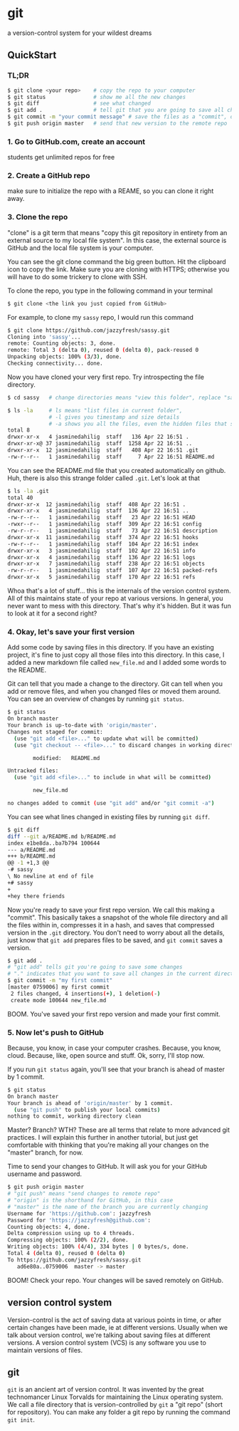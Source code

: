 git
===

a version-control system for your wildest dreams


QuickStart
----------

### TL;DR
```bash
$ git clone <your repo>    # copy the repo to your computer
$ git status               # show me all the new changes
$ git diff                 # see what changed
$ git add .                # tell git that you are going to save all changes
$ git commit -m "your commit message" # save the files as a "commit", or version
$ git push origin master   # send that new version to the remote repo
```

### 1. Go to GitHub.com, create an account
students get unlimited repos for free

### 2. Create a GitHub repo 

make sure to initialize the repo with a REAME, so you can clone it right away.

### 3. Clone the repo
"clone" is a git term that means "copy this git repository in entirety from
an external source to my local file system". In this case, the external source 
is GitHub and the local file system is your computer.

You can see the git clone command the big green button. Hit the clipboard
icon to copy the link. Make sure you are cloning with HTTPS; otherwise you
will have to do some trickery to clone with SSH.

To clone the repo, you type in the following command in your terminal
```bash
$ git clone <the link you just copied from GitHub>
```
For example, to clone my `sassy` repo, I would run this command
```bash
$ git clone https://github.com/jazzyfresh/sassy.git
Cloning into 'sassy'...
remote: Counting objects: 3, done.
remote: Total 3 (delta 0), reused 0 (delta 0), pack-reused 0
Unpacking objects: 100% (3/3), done.
Checking connectivity... done.
```

Now you have cloned your very first repo. Try introspecting the file directory.
```bash
$ cd sassy   # change directories means "view this folder", replace "sassy" with the name of your repo

$ ls -la     # ls means "list files in current folder", 
             # -l gives you timestamp and size details
             # -a shows you all the files, even the hidden files that start with "."
total 8
drwxr-xr-x   4 jasminedahilig  staff   136 Apr 22 16:51 .
drwxr-xr-x@ 37 jasminedahilig  staff  1258 Apr 22 16:51 ..
drwxr-xr-x  12 jasminedahilig  staff   408 Apr 22 16:51 .git
-rw-r--r--   1 jasminedahilig  staff     7 Apr 22 16:51 README.md
```

You can see the README.md file that you created automatically on github.
Huh, there is also this strange folder called `.git`. Let's look at that
```bash
$ ls -la .git
total 40
drwxr-xr-x  12 jasminedahilig  staff  408 Apr 22 16:51 .
drwxr-xr-x   4 jasminedahilig  staff  136 Apr 22 16:51 ..
-rw-r--r--   1 jasminedahilig  staff   23 Apr 22 16:51 HEAD
-rwxr--r--   1 jasminedahilig  staff  309 Apr 22 16:51 config
-rw-r--r--   1 jasminedahilig  staff   73 Apr 22 16:51 description
drwxr-xr-x  11 jasminedahilig  staff  374 Apr 22 16:51 hooks
-rw-r--r--   1 jasminedahilig  staff  104 Apr 22 16:51 index
drwxr-xr-x   3 jasminedahilig  staff  102 Apr 22 16:51 info
drwxr-xr-x   4 jasminedahilig  staff  136 Apr 22 16:51 logs
drwxr-xr-x   7 jasminedahilig  staff  238 Apr 22 16:51 objects
-rw-r--r--   1 jasminedahilig  staff  107 Apr 22 16:51 packed-refs
drwxr-xr-x   5 jasminedahilig  staff  170 Apr 22 16:51 refs
```

Whoa that's a lot of stuff... this is the internals of the version control system.
All of this maintains state of your repo at various versions. In general, you 
never want to mess with this directory. That's why it's hidden. But it was fun to
look at it for a second right?

### 4. Okay, let's save your first version
Add some code by saving files in this directory. If you have an existing project,
it's fine to just copy all those files into this directory. In this case,
I added a new markdown file called `new_file.md` and I added some words to the README.

Git can tell that you made a change to the directory. Git can tell 
when you add or remove files, and when you changed files or moved
them around. You can see an overview of changes by running `git status`.
```bash
$ git status
On branch master
Your branch is up-to-date with 'origin/master'.
Changes not staged for commit:
  (use "git add <file>..." to update what will be committed)
  (use "git checkout -- <file>..." to discard changes in working directory)

        modified:   README.md

Untracked files:
  (use "git add <file>..." to include in what will be committed)

        new_file.md

no changes added to commit (use "git add" and/or "git commit -a")
```

You can see what lines changed in existing files by running `git diff`.
```bash
$ git diff
diff --git a/README.md b/README.md
index e1be8da..ba7b794 100644
--- a/README.md
+++ b/README.md
@@ -1 +1,3 @@
-# sassy
\ No newline at end of file
+# sassy
+
+hey there friends
```

Now you're ready to save your first repo version. We call this making a
"commit". This basically takes a snapshot of the whole file directory
and all the files within in, compresses it in a hash, and saves that compressed
version in the `.git` directory. You don't need to worry about all the details,
just know that `git add` prepares files to be saved, and 
`git commit` saves a version.

```bash
$ git add .
# "git add" tells git you're going to save some changes
# "." indicates that you want to save all changes in the current directory
$ git commit -m "my first commit"
[master 0759006] my first commit
 2 files changed, 4 insertions(+), 1 deletion(-)
 create mode 100644 new_file.md  
```

BOOM. You've saved your first repo version and made your first commit.

### 5. Now let's push to GitHub
Because, you know, in case your computer crashes.
Because, you know, cloud. Because, like, open source and stuff.
Ok, sorry, I'll stop now.


If you run `git status` again, you'll see that your branch is ahead of master
by 1 commit.
```bash
$ git status
On branch master
Your branch is ahead of 'origin/master' by 1 commit.
  (use "git push" to publish your local commits)
nothing to commit, working directory clean
```

Master? Branch? WTH? These are all terms that relate to more advanced
git practices. I will explain this further in another tutorial, but
just get comfortable with thinking that you're making all your changes on
the "master" branch, for now.

Time to send your changes to GitHub. It will ask you for your GitHub
username and password.
```bash
$ git push origin master
# "git push" means "send changes to remote repo"
# "origin" is the shorthand for GitHub, in this case
# "master" is the name of the branch you are currently changing
Username for 'https://github.com': jazzyfresh
Password for 'https://jazzyfresh@github.com':
Counting objects: 4, done.
Delta compression using up to 4 threads.
Compressing objects: 100% (2/2), done.
Writing objects: 100% (4/4), 334 bytes | 0 bytes/s, done.
Total 4 (delta 0), reused 0 (delta 0)
To https://github.com/jazzyfresh/sassy.git
   ad6e80a..0759006  master -> master
```

BOOM! Check your repo. Your changes will be saved remotely on GitHub.

version control system
----------------------

Version-control is the act of saving data at various points in time,
or after certain changes have been made, ie at different versions.
Usually when we talk about version control, we're talking about saving
files at different versions. A version control system (VCS) is any software
you use to maintain versions of files.

git
---

`git` is an ancient art of version control. It was invented by the great
technomancer Linux Torvalds for maintaining the Linux operating system.
We call a file directory that is version-controlled by `git` a "git repo"
(short for repository). You can make any folder a git repo by running the
command `git init`. 


